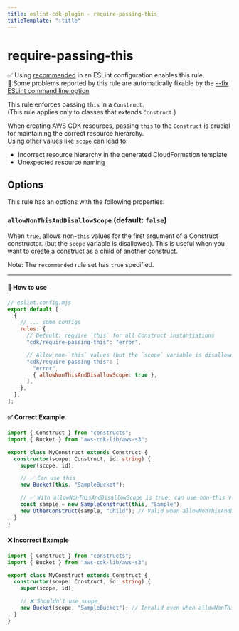 ```yaml
---
title: eslint-cdk-plugin - require-passing-this
titleTemplate: ":title"
---
```


# require-passing-this

<div class="info-item">
  ✅ Using
  <a href="/rules/#recommended-rules">recommended</a>
  in an ESLint configuration enables this rule.
</div>
<div class="info-item">
  🔧 Some problems reported by this rule are automatically fixable by the
  <a href="https://eslint.org/docs/latest/use/command-line-interface#--fix">
    --fix ESLint command line option
  </a>
</div>

This rule enforces passing `this` in a `Construct`.  
(This rule applies only to classes that extends `Construct`.)

When creating AWS CDK resources, passing `this` to the `Construct` is crucial for maintaining the correct resource hierarchy.  
Using other values like `scope` can lead to:

- Incorrect resource hierarchy in the generated CloudFormation template
- Unexpected resource naming

## Options

This rule has an options with the following properties:

### `allowNonThisAndDisallowScope` (default: `false`)

When `true`, allows non-`this` values for the first argument of a Construct constructor. (but the `scope` variable is disallowed). This is useful when you want to create a construct as a child of another construct.

Note: The `recommended` rule set has `true` specified.

---

#### 🔧 How to use

```js
// eslint.config.mjs
export default [
  {
    // ... some configs
    rules: {
      // Default: require `this` for all Construct instantiations
      "cdk/require-passing-this": "error",

      // Allow non-`this` values (but the `scope` variable is disallowed)
      "cdk/require-passing-this": [
        "error",
        { allowNonThisAndDisallowScope: true },
      ],
    },
  },
];
```

#### ✅ Correct Example

```ts
import { Construct } from "constructs";
import { Bucket } from "aws-cdk-lib/aws-s3";

export class MyConstruct extends Construct {
  constructor(scope: Construct, id: string) {
    super(scope, id);

    // ✅ Can use this
    new Bucket(this, "SampleBucket");

    // ✅ With allowNonThisAndDisallowScope is true, can use non-this values (but the scope variable is disallowed)
    const sample = new SampleConstruct(this, "Sample");
    new OtherConstruct(sample, "Child"); // Valid when allowNonThisAndDisallowScope is true
  }
}
```

#### ❌ Incorrect Example

```ts
import { Construct } from "constructs";
import { Bucket } from "aws-cdk-lib/aws-s3";

export class MyConstruct extends Construct {
  constructor(scope: Construct, id: string) {
    super(scope, id);

    // ❌ Shouldn't use scope
    new Bucket(scope, "SampleBucket"); // Invalid even when allowNonThisAndDisallowScope is true
  }
}
```
